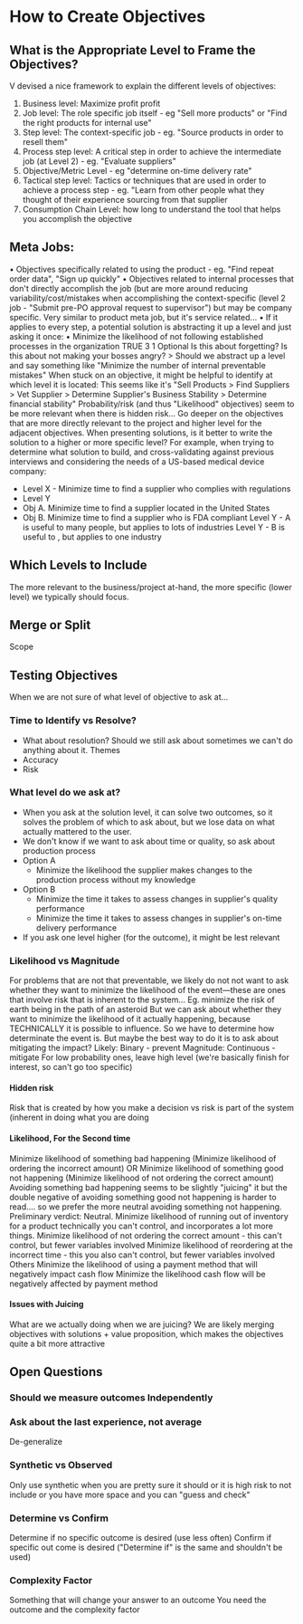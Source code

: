 # How to Create Objectives
## What is the Appropriate Level to Frame the Objectives?
V devised a nice framework to explain the different levels of objectives:
1. Business level: Maximize profit profit
2. Job level: The role specific job itself - eg "Sell more products" or "Find the right products for internal use"
3. Step level: The context-specific job  - eg. "Source products in order to resell them"
4. Process step level: A critical step in order to achieve the intermediate job (at Level 2) - eg. "Evaluate suppliers"
5. Objective/Metric Level - eg "determine on-time delivery rate"
6. Tactical step level: Tactics or techniques that are used in order to achieve a process step - eg. "Learn from other people what they thought of their experience sourcing from that supplier
7. Consumption Chain Level: how long to understand the tool that helps you accomplish the objective
## Meta Jobs:
• Objectives specifically related to using the product - eg. "Find repeat order data", "Sign up quickly"
• Objectives related to internal processes that don't directly accomplish the job (but are more around reducing variability/cost/mistakes when accomplishing the context-specific (level 2 job - "Submit pre-PO approval request to supervisor") but may be company specific. Very similar to product meta job, but it's service related...
• If it applies to every step, a potential solution is abstracting it up a level and just asking it once:
• Minimize the likelihood of not following established processes in the organization  TRUE  3	1	Optional	Is this about forgetting? Is this about not making your bosses angry? > Should we abstract up a level and say something like "Minimize the number of internal preventable mistakes"
When stuck on an objective, it might be helpful to identify at which level it is located:
This seems like it's "Sell Products > Find Suppliers > Vet Supplier > Determine Supplier's Business Stability > Determine financial stability"
Probability/risk (and thus "Likelihood" objectives) seem to be more relevant when there is hidden risk...
Go deeper on the objectives that are more directly relevant to the project and higher level for the adjacent objectives.
When presenting solutions, is it better to write the solution to a higher or more specific level?
For example, when trying to determine what solution to build, and cross-validating against previous interviews and considering the needs of a US-based medical device company:
+ Level X - Minimize time to find a supplier who complies with regulations
+ Level Y
+ Obj A. Minimize time to find a supplier located in the United States
+ Obj B. Minimize time to find a supplier who is FDA compliant
Level Y - A is useful to many people, but applies to lots of industries
Level Y - B is useful to , but applies to one industry
## Which Levels to Include
The more relevant to the business/project at-hand, the more specific (lower level) we typically should focus. 
## Merge or Split
Scope
## Testing Objectives
When we are not sure of what level of objective to ask at...
### Time to Identify vs Resolve?
+ What about resolution? Should we still ask about sometimes we can't do anything about it.
Themes
+ Accuracy
+ Risk
### What level do we ask at?
+ When you ask at the solution level, it can solve two outcomes, so it solves the problem of which to ask about, but we lose data on what actually mattered to the user.
+ We don't know if we want to ask about time or quality, so ask about production process
+ Option A
  + Minimize the likelihood the supplier makes changes to the production process without my knowledge
+ Option B
  + Minimize the time it takes to assess changes in supplier's quality performance
  + Minimize the time it takes to assess changes in supplier's on-time delivery performance
+ If you ask one level higher (for the outcome), it might be lest relevant
### Likelihood vs Magnitude
For problems that are not that preventable, we likely do not not want to ask whether they want to minimize the likelihood of the event—these are ones that involve risk that is inherent to the system...
Eg. minimize the risk of earth being in the path of an asteroid
But we can ask about whether they want to minimize the likelihood of it actually happening, because TECHNICALLY it is possible to influence.
So we have to determine how determinate the event is.
But maybe the best way to do it is to ask about mitigating the impact?
Likely: Binary - prevent
Magnitude: Continuous - mitigate
For low probability ones, leave high level (we're basically finish for interest, so can't go too specific)
#### Hidden risk
Risk that is created by how you make a decision vs risk is part of the system (inherent in doing what you are doing

#### Likelihood, For the Second time
Minimize likelihood of something bad happening (Minimize likelihood of ordering the incorrect amount)
OR
Minimize likelihood of something good not happening (Minimize likelihood of not ordering the correct amount)
Avoiding something bad happening seems to be slightly "juicing" it but the double negative of avoiding something good not happening is harder to read.... so we prefer the more neutral avoiding something not happening.
Preliminary verdict: Neutral. 
Minimize likelihood of running out of inventory for a product technically you can't control, and incorporates a lot more things.
Minimize likelihood of not ordering the correct amount - this can't control, but fewer variables involved
Minimize likelihood of reordering at the incorrect time - this you also can't control, but fewer variables involved
Others
Minimize the likelihood of using a payment method that will negatively impact cash flow 
Minimize the likelihood  cash flow will be negatively affected by payment method
#### Issues with Juicing
What are we actually doing when we are juicing?
We are likely merging objectives with solutions + value proposition, which makes the objectives quite a bit more attractive
## Open Questions
### Should we measure outcomes Independently 
### Ask about the last experience, not average
De-generalize
### Synthetic vs Observed
Only use synthetic when you are pretty sure it should or it is high risk to not include or you have more space and you can "guess and check"
### Determine vs Confirm
Determine if no specific outcome is desired (use less often)
Confirm if specific out come is desired ("Determine if"  is the same and shouldn't be used)
### Complexity Factor
Something that will change your answer to an outcome
You need the outcome and the complexity factor
